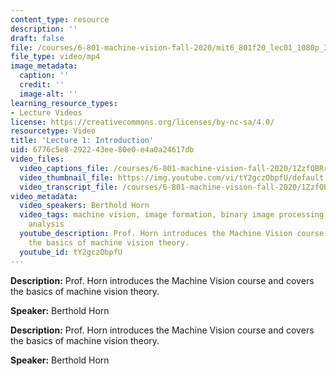 ```yaml
---
content_type: resource
description: ''
draft: false
file: /courses/6-801-machine-vision-fall-2020/mit6_801f20_lec01_1080p_360p_16_9.mp4
file_type: video/mp4
image_metadata:
  caption: ''
  credit: ''
  image-alt: ''
learning_resource_types:
- Lecture Videos
license: https://creativecommons.org/licenses/by-nc-sa/4.0/
resourcetype: Video
title: 'Lecture 1: Introduction'
uid: 6776c5e8-2922-43ee-80e0-e4a0a24617db
video_files:
  video_captions_file: /courses/6-801-machine-vision-fall-2020/1ZzfQBRrgCTc7pinJmJ8FNu-p3zUjuNhG_transcript.webvtt
  video_thumbnail_file: https://img.youtube.com/vi/tY2gczObpfU/default.jpg
  video_transcript_file: /courses/6-801-machine-vision-fall-2020/1ZzfQBRrgCTc7pinJmJ8FNu-p3zUjuNhG_transcript.pdf
video_metadata:
  video_speakers: Berthold Horn
  video_tags: machine vision, image formation, binary image processing, filtering,
    analysis
  youtube_description: Prof. Horn introduces the Machine Vision course and covers
    the basics of machine vision theory.
  youtube_id: tY2gczObpfU
---
```

**Description:** Prof. Horn introduces the Machine Vision course and covers the basics of machine vision theory.

**Speaker:** Berthold Horn

**Description:** Prof. Horn introduces the Machine Vision course and covers the basics of machine vision theory.

**Speaker:** Berthold Horn

